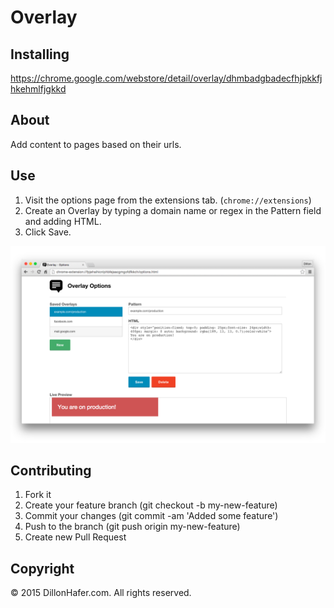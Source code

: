 # Overlay

## Installing

https://chrome.google.com/webstore/detail/overlay/dhmbadgbadecfhjpkkfjhkehmlfjgkkd

## About

Add content to pages based on their urls.

## Use

1. Visit the options page from the extensions tab. (`chrome://extensions`)
2. Create an Overlay by typing a domain name or regex in the Pattern field and adding HTML.
3. Click Save.

![Overlay](https://raw.githubusercontent.com/dillonhafer/overlay/master/ScreenShot.png)

## Contributing
1. Fork it
2. Create your feature branch (git checkout -b my-new-feature)
3. Commit your changes (git commit -am 'Added some feature')
4. Push to the branch (git push origin my-new-feature)
5. Create new Pull Request

## Copyright

© 2015 DillonHafer.com. All rights reserved.
